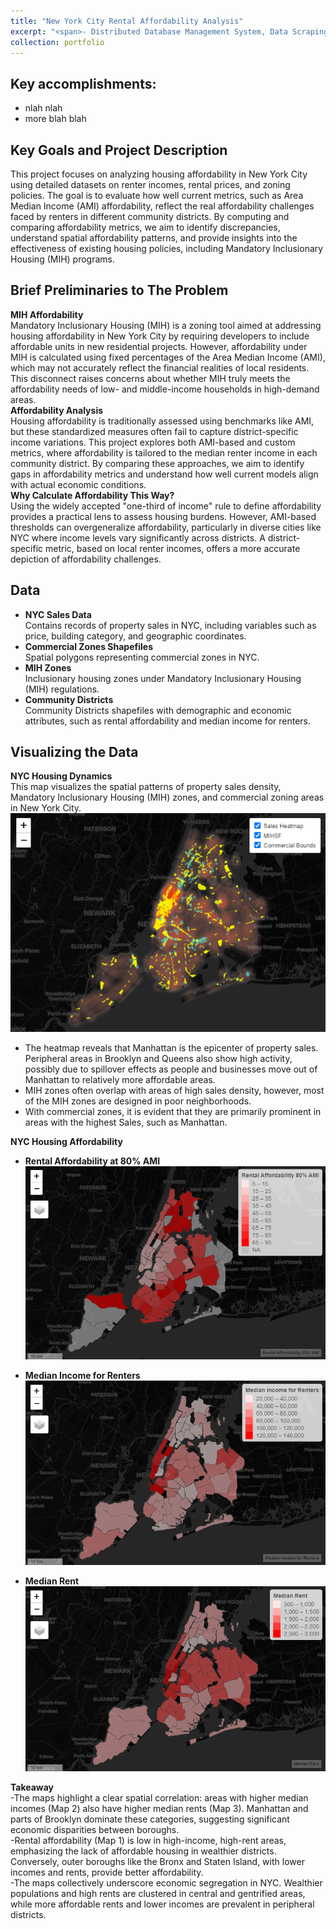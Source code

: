```yaml
---
title: "New York City Rental Affordability Analysis"
excerpt: "<span>- Distributed Database Management System, Data Scraping, Custom Hash Partitioning</span><br/>- Python, Django, MySQL, Selenium WebDriver, BeautifulSoup<br/><br/>Developed a Django-based Distributed Database Management System for job postings from scratch, utilizing a custom hash function to partition data across 3 MySQL databases. The dataset was obtained by scraping LinkedIn Jobs using Selenium WebDriver for automated navigation and BeautifulSoup for HTML parsing.<br/><img src='/images/mihnyc.PNG'>"
collection: portfolio
---
```


Key accomplishments:
---
- nlah nlah
- more blah blah

Key Goals and Project Description
---
This project focuses on analyzing housing affordability in New York City using detailed datasets on renter incomes, rental prices, and zoning policies. The goal is to evaluate how well current metrics, such as Area Median Income (AMI) affordability, reflect the real affordability challenges faced by renters in different community districts. By computing and comparing affordability metrics, we aim to identify discrepancies, understand spatial affordability patterns, and provide insights into the effectiveness of existing housing policies, including Mandatory Inclusionary Housing (MIH) programs.

Brief Preliminaries to The Problem
---
**MIH Affordability**  
Mandatory Inclusionary Housing (MIH) is a zoning tool aimed at addressing housing affordability in New York City by requiring developers to include affordable units in new residential projects. However, affordability under MIH is calculated using fixed percentages of the Area Median Income (AMI), which may not accurately reflect the financial realities of local residents. This disconnect raises concerns about whether MIH truly meets the affordability needs of low- and middle-income households in high-demand areas.  
**Affordability Analysis**  
Housing affordability is traditionally assessed using benchmarks like AMI, but these standardized measures often fail to capture district-specific income variations. This project explores both AMI-based and custom metrics, where affordability is tailored to the median renter income in each community district. By comparing these approaches, we aim to identify gaps in affordability metrics and understand how well current models align with actual economic conditions.  
**Why Calculate Affordability This Way?**  
Using the widely accepted "one-third of income" rule to define affordability provides a practical lens to assess housing burdens. However, AMI-based thresholds can overgeneralize affordability, particularly in diverse cities like NYC where income levels vary significantly across districts. A district-specific metric, based on local renter incomes, offers a more accurate depiction of affordability challenges.

Data
---
- **NYC Sales Data**  
Contains records of property sales in NYC, including variables such as price, building category, and geographic coordinates.
- **Commercial Zones Shapefiles**  
Spatial polygons representing commercial zones in NYC.
- **MIH Zones**  
Inclusionary housing zones under Mandatory Inclusionary Housing (MIH) regulations.
- **Community Districts**  
Community Districts shapefiles with demographic and economic attributes, such as rental affordability and median income for renters.

Visualizing the Data
---
**NYC Housing Dynamics**  
This map visualizes the spatial patterns of property sales density, Mandatory Inclusionary Housing (MIH) zones, and commercial zoning areas in New York City.  
<img src='/images/heatmap.png'>  
- The heatmap reveals that Manhattan is the epicenter of property sales. Peripheral areas in Brooklyn and Queens also show high activity, possibly due to spillover effects as people and businesses move out of Manhattan to relatively more affordable areas.  
- MIH zones often overlap with areas of high sales density, however, most of the MIH zones are designed in poor neighborhoods.  
- With commercial zones, it is evident that they are primarily prominent in areas with the highest Sales, such as Manhattan.  

**NYC Housing Affordability**

- **Rental Affordability at 80% AMI**  
  ![Rental Affordability](./images/rent_afford_80_ami.png)

- **Median Income for Renters**  
  ![Median Income](./images/median_income_rent.png)

- **Median Rent**  
  ![Median Rent](./images/median_rent.png)


**Takeaway**  
-The maps highlight a clear spatial correlation: areas with higher median incomes (Map 2) also have higher median rents (Map 3). Manhattan and parts of Brooklyn dominate these categories, suggesting significant economic disparities between boroughs.  
-Rental affordability (Map 1) is low in high-income, high-rent areas, emphasizing the lack of affordable housing in wealthier districts. Conversely, outer boroughs like the Bronx and Staten Island, with lower incomes and rents, provide better affordability.  
-The maps collectively underscore economic segregation in NYC. Wealthier populations and high rents are clustered in central and gentrified areas, while more affordable rents and lower incomes are prevalent in peripheral districts.